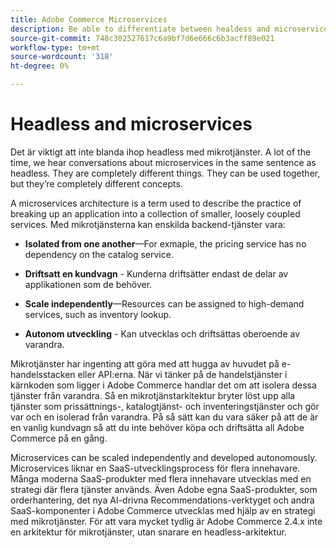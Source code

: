 ```yaml
---
title: Adobe Commerce Microservices
description: Be able to differentiate between healdess and microservices as it pertains to Adobe Commerce.
source-git-commit: 748c302527617c6a9bf7d6e666c6b3acff89e021
workflow-type: tm+mt
source-wordcount: '318'
ht-degree: 0%

---
```



# Headless and microservices

Det är viktigt att inte blanda ihop headless med mikrotjänster. A lot of the time, we hear conversations about microservices in the same sentence as headless. They are completely different things. They can be used together, but they’re completely different concepts.

A microservices architecture is a term used to describe the practice of breaking up an application into a collection of smaller, loosely coupled services. Med mikrotjänsterna kan enskilda backend-tjänster vara:

- **Isolated from one another**—For exmaple, the pricing service has no dependency on the catalog service.

- **Driftsatt en kundvagn** - Kunderna driftsätter endast de delar av applikationen som de behöver.

- **Scale independently**—Resources can be assigned to high-demand services, such as inventory lookup.

- **Autonom utveckling** - Kan utvecklas och driftsättas oberoende av varandra.

Mikrotjänster har ingenting att göra med att hugga av huvudet på e-handelsstacken eller API:erna. När vi tänker på de handelstjänster i kärnkoden som ligger i Adobe Commerce handlar det om att isolera dessa tjänster från varandra. Så en mikrotjänstarkitektur bryter löst upp alla tjänster som prissättnings-, katalogtjänst- och inventeringstjänster och gör var och en isolerad från varandra. På så sätt kan du vara säker på att de är en vanlig kundvagn så att du inte behöver köpa och driftsätta all Adobe Commerce på en gång.

Microservices can be scaled independently and developed autonomously. Microservices liknar en SaaS-utvecklingsprocess för flera innehavare. Många moderna SaaS-produkter med flera innehavare utvecklas med en strategi där flera tjänster används. Även Adobe egna SaaS-produkter, som orderhantering, det nya AI-drivna Recommendations-verktyget och andra SaaS-komponenter i Adobe Commerce utvecklas med hjälp av en strategi med mikrotjänster. För att vara mycket tydlig är Adobe Commerce 2.4.x inte en arkitektur för mikrotjänster, utan snarare en headless-arkitektur.
